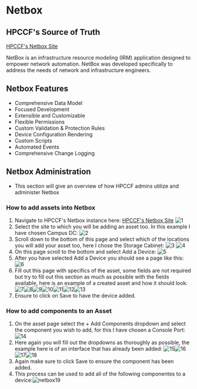 # Netbox
## HPCCF's Source of Truth
[HPCCF's Netbox Site](https://netbox.hpc.ucdavis.edu/dcim/sites/)

NetBox is an infrastructure resource modeling (IRM) application designed to empower network automation. NetBox was developed specifically to address the needs of network and infrastructure engineers.

## Netbox Features

- Comprehensive Data Model
- Focused Development
- Extensible and Customizable
- Flexible Permissions
- Custom Validation & Protection Rules
- Device Configuration Rendering
- Custom Scripts
- Automated Events
- Comprehensive Change Logging

## Netbox Administration

- This section will give an overview of how HPCCF admins utilize and administer Netbox

### How to add assets into Netbox

1. Navigate to HPCCF's Netbox instance here: [HPCCF's Netbox Site](https://netbox.hpc.ucdavis.edu/dcim/sites/) ![1](../img/netbox1.jpeg)
2. Select the site to which you will be adding an asset too. In this example I have chosen Campus DC: ![2](../img/netbox2.jpeg)
3. Scroll down to the bottom of this page and select which of the locations you will add your asset too, here I chose the Storage Cabinet: ![3](../img/netbox3.jpeg) ![4](../img/netbox4.jpeg)
4. On this page scroll to the bottom and select Add a Device: ![5](../img/netbox5.jpeg)
5. After you have selected Add a Device you should see a page like this: ![6](../img/netbox6.jpeg)
6. Fill out this page with specifics of the asset, some fields are not required but try to fill out this section as much as possible with the fields available, here is an example of a created asset and how it should look: ![7](../img/netbox7.jpeg)![8](../img/netbox8.jpeg)![9](../img/netbox9.jpeg)![10](../img/netbox10.jpeg)![11](../img/netbox11.jpeg)![12](../img/netbox12.jpeg)![13](../img/netbox13.jpeg)
7. Ensure to click on Save to have the device added.

### How to add components to an Asset
1. On the asset page select the + Add Components dropdown and select the component you wish to add, for this I have chosen a Console Port: ![14](../img/netbox14.jpeg)
2. Here again you will fill out the dropdowns as thoroughly as possible, the example here is of an interface that has already been added: ![15](../img/netbox15.jpeg)![16](../img/netbox16.jpeg)![17](../img/netbox17.jpeg)![18](../img/netbox18.jpeg)
3. Again make sure to click Save to ensure the component has been added.
4. This process can be used to add all of the following componentes to a device:![netbox19](../img/netbox19.jpeg)
